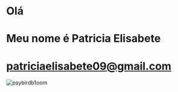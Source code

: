 # Olá
# Meu nome é Patricia Elisabete
# patriciaelisabete09@gmail.com
![psybirdb1oom](https://github.com/user-attachments/assets/87873abc-b907-4628-92f7-aeb56de54266)

